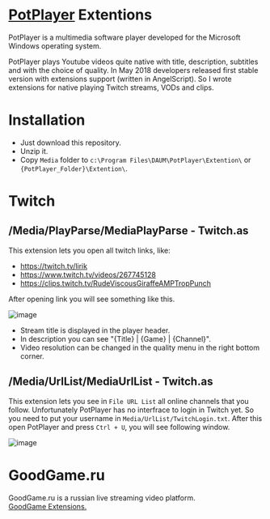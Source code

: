 # [PotPlayer](http://potplayer.daum.net) Extentions
PotPlayer is a multimedia software player developed for the Microsoft Windows operating system.

PotPlayer plays Youtube videos quite native with title, description, subtitles and with the choice of quality.
In May 2018 developers released first stable version with extensions support (written in AngelScript).
So I wrote extensions for native playing Twitch streams, VODs and clips.

# Installation
- Just download this repository.
- Unzip it.
- Copy `Media` folder to `c:\Program Files\DAUM\PotPlayer\Extention\` or `{PotPlayer_Folder}\Extention\`.

# Twitch
## /Media/PlayParse/MediaPlayParse - Twitch.as
This extension lets you open all twitch links, like:
- https://twitch.tv/lirik
- https://www.twitch.tv/videos/267745128
- https://clips.twitch.tv/RudeViscousGiraffeAMPTropPunch

After opening link you will see something like this.

![image](https://user-images.githubusercontent.com/4051126/41672554-ddb5afa0-74c2-11e8-9f0b-244ba6e95fb5.png)
- Stream title is displayed in the player header.
- In description you can see "{Title} | {Game} | {Channel}".
- Video resolution can be changed in the quality menu in the right bottom corner.

## /Media/UrlList/MediaUrlList - Twitch.as
This extension lets you see in `File URL List` all online channels that you follow.
Unfortunately PotPlayer has no interfrace to login in Twitch yet.
So you need to put your username in `Media/UrlList/TwitchLogin.txt`.
After this open PotPlayer and press `Ctrl + U`, you will see following window.

![image](https://user-images.githubusercontent.com/4051126/41672965-0ed9f11c-74c4-11e8-8643-efe8622cca91.png)

# GoodGame.ru
GoodGame.ru is a russian live streaming video platform.  
[GoodGame Extensions.](https://github.com/23rd/PotPlayerExtentions/tree/goodgame)